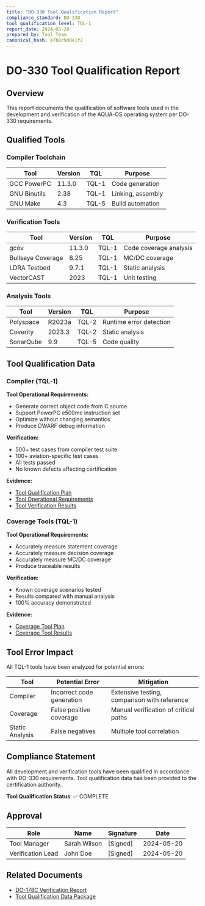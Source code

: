 ```yaml
---
title: "DO-330 Tool Qualification Report"
compliance_standard: DO-330
tool_qualification_level: TQL-1
report_date: 2024-05-20
prepared_by: Tool Team
canonical_hash: a7b8c9d0e1f2
---
```


# DO-330 Tool Qualification Report

## Overview
This report documents the qualification of software tools used in the development and verification of the AQUA-OS operating system per DO-330 requirements.

## Qualified Tools

### Compiler Toolchain

| Tool | Version | TQL | Purpose |
|------|---------|-----|---------|
| GCC PowerPC | 11.3.0 | TQL-1 | Code generation |
| GNU Binutils | 2.38 | TQL-1 | Linking, assembly |
| GNU Make | 4.3 | TQL-5 | Build automation |

### Verification Tools

| Tool | Version | TQL | Purpose |
|------|---------|-----|---------|
| gcov | 11.3.0 | TQL-1 | Code coverage analysis |
| Bullseye Coverage | 8.25 | TQL-1 | MC/DC coverage |
| LDRA Testbed | 9.7.1 | TQL-1 | Static analysis |
| VectorCAST | 2023 | TQL-1 | Unit testing |

### Analysis Tools

| Tool | Version | TQL | Purpose |
|------|---------|-----|---------|
| Polyspace | R2023a | TQL-2 | Runtime error detection |
| Coverity | 2023.3 | TQL-2 | Static analysis |
| SonarQube | 9.9 | TQL-5 | Code quality |

## Tool Qualification Data

### Compiler (TQL-1)

**Tool Operational Requirements:**
- Generate correct object code from C source
- Support PowerPC e500mc instruction set
- Optimize without changing semantics
- Produce DWARF debug information

**Verification:**
- 500+ test cases from compiler test suite
- 100+ aviation-specific test cases
- All tests passed
- No known defects affecting certification

**Evidence:**
- [Tool Qualification Plan](tql/compiler_plan.pdf)
- [Tool Operational Requirements](tql/compiler_tor.pdf)
- [Tool Verification Results](tql/compiler_results.pdf)

### Coverage Tools (TQL-1)

**Tool Operational Requirements:**
- Accurately measure statement coverage
- Accurately measure decision coverage
- Accurately measure MC/DC coverage
- Produce traceable results

**Verification:**
- Known coverage scenarios tested
- Results compared with manual analysis
- 100% accuracy demonstrated

**Evidence:**
- [Coverage Tool Plan](tql/coverage_plan.pdf)
- [Coverage Tool Results](tql/coverage_results.pdf)

## Tool Error Impact

All TQL-1 tools have been analyzed for potential errors:

| Tool | Potential Error | Mitigation |
|------|-----------------|------------|
| Compiler | Incorrect code generation | Extensive testing, comparison with reference |
| Coverage | False positive coverage | Manual verification of critical paths |
| Static Analysis | False negatives | Multiple tool correlation |

## Compliance Statement

All development and verification tools have been qualified in accordance with DO-330 requirements. Tool qualification data has been provided to the certification authority.

**Tool Qualification Status**: ✅ COMPLETE

## Approval

| Role | Name | Signature | Date |
|------|------|-----------|------|
| Tool Manager | Sarah Wilson | [Signed] | 2024-05-20 |
| Verification Lead | John Doe | [Signed] | 2024-05-20 |

## Related Documents
- [DO-178C Verification Report](../DO-178C_evidence/verification_report.md)
- [Tool Qualification Data Package](tql/)
